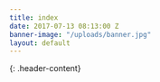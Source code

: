 ```yaml
---
title: index
date: 2017-07-13 08:13:00 Z
banner-image: "/uploads/banner.jpg"
layout: default
---
```


{: .header-content}

